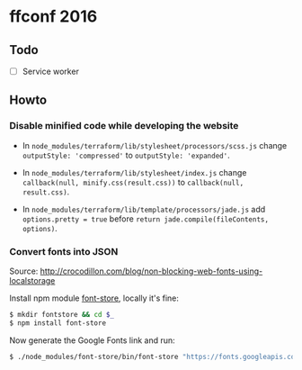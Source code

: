 ffconf 2016
===============

## Todo

* [ ] Service worker


## Howto

### Disable minified code while developing the website

* In `node_modules/terraform/lib/stylesheet/processors/scss.js` change `outputStyle: 'compressed'` to `outputStyle: 'expanded'`.

* In `node_modules/terraform/lib/stylesheet/index.js` change `callback(null, minify.css(result.css))` to `callback(null, result.css)`.

* In  `node_modules/terraform/lib/template/processors/jade.js` add `options.pretty = true` before `return jade.compile(fileContents, options)`.


### Convert fonts into JSON

Source: http://crocodillon.com/blog/non-blocking-web-fonts-using-localstorage

Install npm module [font-store](https://github.com/CrocoDillon/font-store), locally it's fine:

```bash
$ mkdir fontstore && cd $_
$ npm install font-store
```

Now generate the Google Fonts link and run:

```bash
$ ./node_modules/font-store/bin/font-store "https://fonts.googleapis.com/css?family=Anonymous+Pro|Rubik:700"
```
